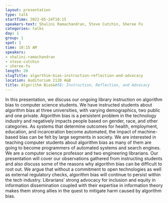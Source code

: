 ```yaml
---
layout: presentation
type: talk 
startTime: 2022-05-24T10:15
speakers-text: Shalini Ramachandran, Steve Cutchin, Sheree Fu
categories: talks
day: 1
group: 1
spot: 1
time: 10:15 AM
speakers:
- shalini-ramachandran
- steve-cutchin
- sheree-fu
length: 20
slugTitle: algorthim-bias-instruction-reflection-and-advocacy
location: Auditorium 2120 A&B
title: Algorithm Bias&#58; Instruction, Reflection, and Advocacy
---
```

In this presentation, we discuss our ongoing library instruction on algorithm bias to computer science students. We have instructed students about algorithm bias at three universities, with varying demographics, two public and one private. Algorithm bias is a persistent problem in the technology industry and negatively impacts people based on gender, race, and other categories. As systems that determine outcomes for health, employment, education, and incarceration become automated, the impact of machine-based bias can be felt by large segments in society. We are interested in teaching computer students about algorithm bias as many of them are going to become programmers of automated systems and search engines. We are a computer science professor and two engineering librarians. Our presentation will cover our observations gathered from instructing students and also discuss some of the reasons why algorithm bias can be difficult to root out. We argue that without a commitment to open technologies as well as external regulatory checks, algorithm bias will continue to persist within the tech industry. Librarians’ strong advocacy for inclusion and equity in information dissemination coupled with their expertise in information theory makes them strong allies in the quest to mitigate harm caused by algorithm bias.
